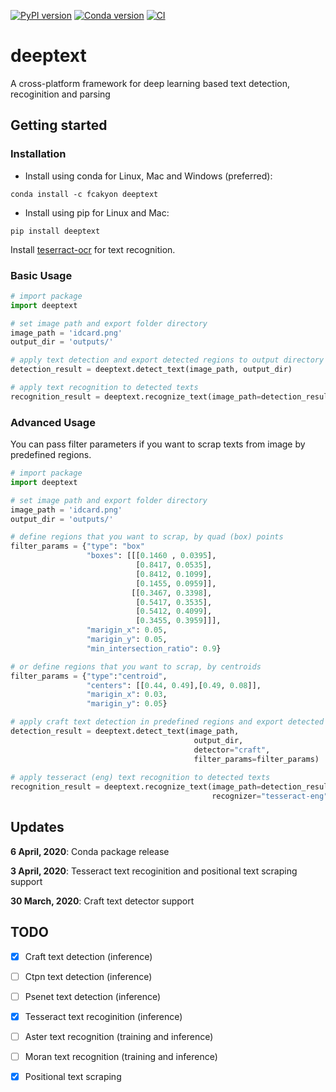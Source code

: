 [![PyPI version](https://badge.fury.io/py/deeptext.svg)](https://badge.fury.io/py/deeptext)
[![Conda version](https://anaconda.org/fcakyon/deeptext/badges/version.svg)](https://anaconda.org/fcakyon/deeptext)
[![CI](https://github.com/fcakyon/deeptext/workflows/CI/badge.svg)](https://github.com/fcakyon/deeptext/actions?query=event%3Apush+branch%3Amaster+is%3Acompleted+workflow%3ACI)

# deeptext
A cross-platform framework for deep learning based text detection, recoginition and parsing


## Getting started
### Installation
- Install using conda for Linux, Mac and Windows (preferred):
```console
conda install -c fcakyon deeptext
```
- Install using pip for Linux and Mac:
```console
pip install deeptext
```
Install [teserract-ocr](https://tesseract-ocr.github.io/tessdoc/Home.html) for text recognition.

### Basic Usage
```python
# import package
import deeptext

# set image path and export folder directory
image_path = 'idcard.png'
output_dir = 'outputs/'

# apply text detection and export detected regions to output directory
detection_result = deeptext.detect_text(image_path, output_dir)

# apply text recognition to detected texts
recognition_result = deeptext.recognize_text(image_path=detection_result["text_crop_paths"])
```

### Advanced Usage
You can pass filter parameters if you want to scrap texts from image by predefined regions.
```python
# import package
import deeptext

# set image path and export folder directory
image_path = 'idcard.png'
output_dir = 'outputs/'

# define regions that you want to scrap, by quad (box) points
filter_params = {"type": "box"
                 "boxes": [[[0.1460 , 0.0395],
                            [0.8417, 0.0535],
                            [0.8412, 0.1099],
                            [0.1455, 0.0959]],
                           [[0.3467, 0.3398],
                            [0.5417, 0.3535],
                            [0.5412, 0.4099],
                            [0.3455, 0.3959]]],
                 "marigin_x": 0.05,
                 "marigin_y": 0.05,
                 "min_intersection_ratio": 0.9}

# or define regions that you want to scrap, by centroids
filter_params = {"type":"centroid",
                 "centers": [[0.44, 0.49],[0.49, 0.08]],
                 "marigin_x": 0.03,
                 "marigin_y": 0.05}

# apply craft text detection in predefined regions and export detected regions to output directory
detection_result = deeptext.detect_text(image_path,
                                         output_dir,
                                         detector="craft",
                                         filter_params=filter_params)
                                         
# apply tesseract (eng) text recognition to detected texts
recognition_result = deeptext.recognize_text(image_path=detection_result["text_crop_paths"],
                                             recognizer="tesseract-eng")
```

## Updates
**6 April, 2020**: Conda package release

**3 April, 2020**: Tesseract text recoginition and positional text scraping support

**30 March, 2020**: Craft text detector support

## TODO
- [X] Craft text detection (inference)
- [ ] Ctpn text detection (inference)
- [ ] Psenet text detection (inference)
- [X] Tesseract text recoginition (inference)
- [ ] Aster text recognition (training and inference)
- [ ] Moran text recognition (training and inference)
- [X] Positional text scraping

